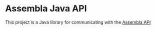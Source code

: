# Assembla Java API

This project is a Java library for communicating with the 
[Assembla API](https://api-doc.assembla.com/) 